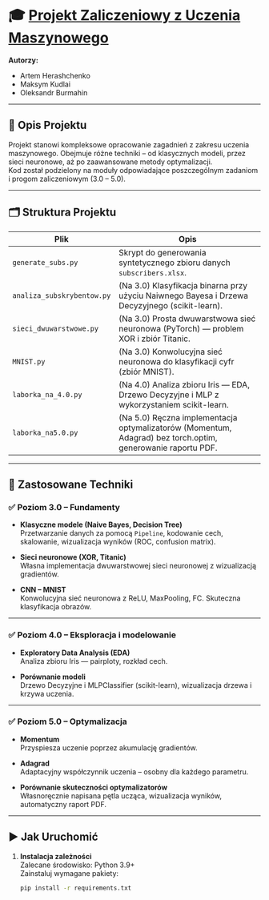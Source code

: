 # 🎓 [Projekt Zaliczeniowy z Uczenia Maszynowego](https://github.com/makson09K/ML)

**Autorzy:**  
- Artem Herashchenko  
- Maksym Kudlai  
- Oleksandr Burmahin  

---

## 📌 Opis Projektu



Projekt stanowi kompleksowe opracowanie zagadnień z zakresu uczenia maszynowego. Obejmuje różne techniki – od klasycznych modeli, przez sieci neuronowe, aż po zaawansowane metody optymalizacji.  
Kod został podzielony na moduły odpowiadające poszczególnym zadaniom i progom zaliczeniowym (3.0 – 5.0).

---

## 🗂️ Struktura Projektu

| Plik | Opis |
|------|------|
| `generate_subs.py` | Skrypt do generowania syntetycznego zbioru danych `subscribers.xlsx`. |
| `analiza_subskrybentow.py` | (Na 3.0) Klasyfikacja binarna przy użyciu Naiwnego Bayesa i Drzewa Decyzyjnego (scikit-learn). |
| `sieci_dwuwarstwowe.py` | (Na 3.0) Prosta dwuwarstwowa sieć neuronowa (PyTorch) — problem XOR i zbiór Titanic. |
| `MNIST.py` | (Na 3.0) Konwolucyjna sieć neuronowa do klasyfikacji cyfr (zbiór MNIST). |
| `laborka_na_4.0.py` | (Na 4.0) Analiza zbioru Iris — EDA, Drzewo Decyzyjne i MLP z wykorzystaniem scikit-learn. |
| `laborka_na5.0.py` | (Na 5.0) Ręczna implementacja optymalizatorów (Momentum, Adagrad) bez torch.optim, generowanie raportu PDF. |

---

## 🧠 Zastosowane Techniki

### ✅ Poziom 3.0 – Fundamenty

- **Klasyczne modele (Naive Bayes, Decision Tree)**  
  Przetwarzanie danych za pomocą `Pipeline`, kodowanie cech, skalowanie, wizualizacja wyników (ROC, confusion matrix).

- **Sieci neuronowe (XOR, Titanic)**  
  Własna implementacja dwuwarstwowej sieci neuronowej z wizualizacją gradientów.

- **CNN – MNIST**  
  Konwolucyjna sieć neuronowa z ReLU, MaxPooling, FC. Skuteczna klasyfikacja obrazów.

---

### ✅ Poziom 4.0 – Eksploracja i modelowanie

- **Exploratory Data Analysis (EDA)**  
  Analiza zbioru Iris — pairploty, rozkład cech.

- **Porównanie modeli**  
  Drzewo Decyzyjne i MLPClassifier (scikit-learn), wizualizacja drzewa i krzywa uczenia.

---

### ✅ Poziom 5.0 – Optymalizacja

- **Momentum**  
  Przyspiesza uczenie poprzez akumulację gradientów.

- **Adagrad**  
  Adaptacyjny współczynnik uczenia – osobny dla każdego parametru.

- **Porównanie skuteczności optymalizatorów**  
  Własnoręcznie napisana pętla ucząca, wizualizacja wyników, automatyczny raport PDF.

---

## ▶️ Jak Uruchomić

1. **Instalacja zależności**  
   Zalecane środowisko: Python 3.9+  
   Zainstaluj wymagane pakiety:

   ```bash
   pip install -r requirements.txt
